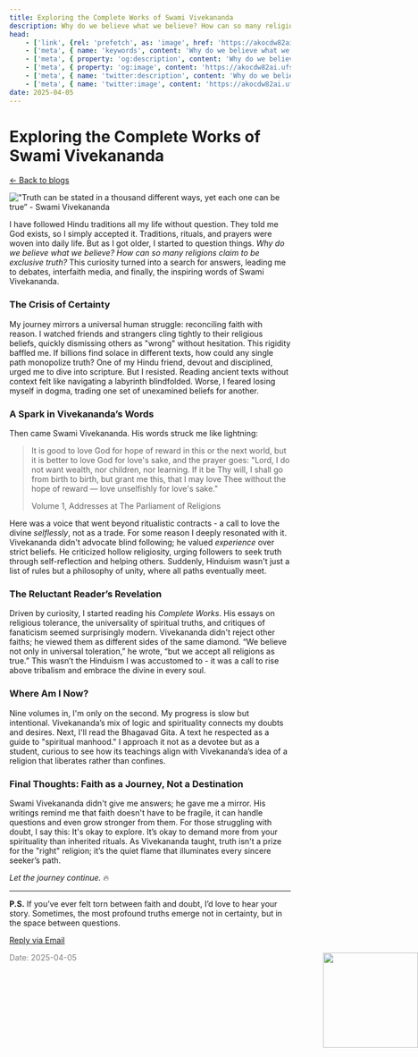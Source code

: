 ```yaml
---
title: Exploring the Complete Works of Swami Vivekananda
description: Why do we believe what we believe? How can so many religions claim to be exclusive] truth?
head:
    - ['link', {rel: 'prefetch', as: 'image', href: 'https://akocdw82ai.ufs.sh/f/Jk6mQ2VBlE6tkyn18wsJtwzFSDqExs53HfM7VZuCG8KhWNOl'}]
    - ['meta', { name: 'keywords', content: 'Why do we believe what we believe? How can so many religions claim to be exclusive] truth?' }]
    - ['meta', { property: 'og:description', content: 'Why do we believe what we believe? How can so many religions claim to be exclusive] truth?' }]
    - ['meta', { property: 'og:image', content: 'https://akocdw82ai.ufs.sh/f/Jk6mQ2VBlE6tkyn18wsJtwzFSDqExs53HfM7VZuCG8KhWNOl' }]
    - ['meta', { name: 'twitter:description', content: 'Why do we believe what we believe? How can so many religions claim to be exclusive] truth?' }]
    - ['meta', { name: 'twitter:image', content: 'https://akocdw82ai.ufs.sh/f/Jk6mQ2VBlE6tkyn18wsJtwzFSDqExs53HfM7VZuCG8KhWNOl' }]
date: 2025-04-05
---
```



# Exploring the Complete Works of Swami Vivekananda

[<- Back to blogs](/blog)

!["Truth can be stated in a thousand different ways, yet each one can be true” - Swami Vivekananda](https://akocdw82ai.ufs.sh/f/Jk6mQ2VBlE6tkyn18wsJtwzFSDqExs53HfM7VZuCG8KhWNOl)

I have followed Hindu traditions all my life without question. They told me God exists, so I simply accepted it. Traditions, rituals, and prayers were woven into daily life. But as I got older, I started to question things. *Why do we believe what we believe? How can so many religions claim to be exclusive* *truth?* This curiosity turned into a search for answers, leading me to debates, interfaith media, and finally, the inspiring words of Swami Vivekananda.

### The Crisis of Certainty

My journey mirrors a universal human struggle: reconciling faith with reason. I watched friends and strangers cling tightly to their religious beliefs, quickly dismissing others as "wrong" without hesitation. This rigidity baffled me. If billions find solace in different texts, how could any single path monopolize truth? One of my Hindu friend, devout and disciplined, urged me to dive into scripture. But I resisted. Reading ancient texts without context felt like navigating a labyrinth blindfolded. Worse, I feared losing myself in dogma, trading one set of unexamined beliefs for another.

### A Spark in Vivekananda’s Words

Then came Swami Vivekananda. His words struck me like lightning:

> It is good to love God for hope of reward in this or the next world, but it is better to love God for love's sake, and the prayer goes: "Lord, I do not want wealth, nor children, nor learning. If it be Thy will, I shall go from birth to birth, but grant me this, that I may love Thee without the hope of reward — love unselfishly for love's sake."
> 
> Volume 1, Addresses at The Parliament of Religions

Here was a voice that went beyond ritualistic contracts - a call to love the divine *selflessly*, not as a trade. For some reason I deeply resonated with it. Vivekananda didn't advocate blind following; he valued *experience* over strict beliefs. He criticized hollow religiosity, urging followers to seek truth through self-reflection and helping others. Suddenly, Hinduism wasn't just a list of rules but a philosophy of unity, where all paths eventually meet.

### The Reluctant Reader’s Revelation

Driven by curiosity, I started reading his *Complete Works*. His essays on religious tolerance, the universality of spiritual truths, and critiques of fanaticism seemed surprisingly modern. Vivekananda didn't reject other faiths; he viewed them as different sides of the same diamond. “We believe not only in universal toleration,” he wrote, “but we accept all religions as true.” This wasn’t the Hinduism I was accustomed to - it was a call to rise above tribalism and embrace the divine in every soul.

### Where Am I Now?

Nine volumes in, I'm only on the second. My progress is slow but intentional. Vivekananda’s mix of logic and spirituality connects my doubts and desires. Next, I'll read the Bhagavad Gita. A text he respected as a guide to "spiritual manhood." I approach it not as a devotee but as a student, curious to see how its teachings align with Vivekananda’s idea of a religion that liberates rather than confines.

### Final Thoughts: Faith as a Journey, Not a Destination

Swami Vivekananda didn't give me answers; he gave me a mirror. His writings remind me that faith doesn't have to be fragile, it can handle questions and even grow stronger from them. For those struggling with doubt, I say this: It's okay to explore. It’s okay to demand more from your spirituality than inherited rituals. As Vivekananda taught, truth isn't a prize for the "right" religion; it’s the quiet flame that illuminates every sincere seeker’s path.

*Let the journey continue.* 🔥

---

**P.S.** If you’ve ever felt torn between faith and doubt, I’d love to hear your story. Sometimes, the most profound truths emerge not in certainty, but in the space between questions.

[Reply via Email](https://letterbird.co/sai)

<span style="color: gray; font-size: 14px;">Date: 2025-04-05</span>
<img src="/mascot/dhol.png" style="height: 170px; position: absolute; right: 0;" />

